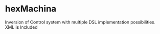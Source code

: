 # hexMachina
Inversion of Control system with multiple DSL implementation possibilities. XML is Included
